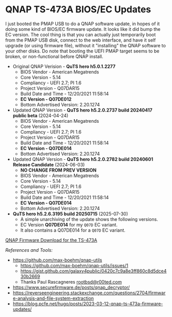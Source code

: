 # QNAP TS-473A BIOS/EC Updates

I just booted the PMAP USB to do a QNAP software update, in hopes of it doing some kind of BIOS/EC firmware update.
It looks like it did bump the EC version.
The cool thing is that you can actually just temporarily boot from the PMAP USB disk, connect to the web interface, and have it self upgrade (or using firmware file), without it "installing" the QNAP software to your other disks. Do note that booting the UEFI PMAP target seems to be broken, or non-functional before QNAP install.

* Original QNAP Verision - **QuTS hero h5.0.1.2277**
   * BIOS Vendor - American Megatrends
   * Core Version - 5.14
   * Compliancy - UEFI 2.7; PI 1.6
   * Project Version - Q07DAR15
   * Build Date and Time - 12/20/2021 11:58:14
   * **EC Version - Q07DE012**
   * Bottom Advertised Version: 2.20.1274
* Updated QNAP Version - **QuTS hero h5.2.0.2737 build 20240417 public beta** (2024-04-24)
   * BIOS Vendor - American Megatrends
   * Core Version - 5.14
   * Compliancy - UEFI 2.7; PI 1.6
   * Project Version - Q07DAR15
   * Build Date and Time - 12/20/2021 11:58:14
   * **EC Version - Q07DE014**
   * Bottom Advertised Version: 2.20.1274
* Updated QNAP Version - **QuTS hero h5.2.0.2782 build 20240601 Release Candidate** (2024-06-03)
   * **NO CHANGE FROM PREV VERSION**
   * BIOS Vendor - American Megatrends
   * Core Version - 5.14
   * Compliancy - UEFI 2.7; PI 1.6
   * Project Version - Q07DAR15
   * Build Date and Time - 12/20/2021 11:58:14
   * **EC Version - Q07DE014**
   * Bottom Advertised Version: 2.20.1274
* **QuTS hero h5.2.6.3195 build 20250715** (2025-07-30)
   * A simple unarchiving of the update shows the following versions.
   * EC Version **Q07DE014** for my `Q07D` EC variant.
   * It also contains a Q07DE014 for a `Q07D` EC variant.

[QNAP Firmware Download for the TS-473A](https://www.qnap.com/en/download?model=ts-473a&category=firmware)


*References and Tools:*
* https://github.com/max-boehm/qnap-utils
  - https://github.com/max-boehm/qnap-utils/issues/1
  - https://gist.github.com/galaxy4public/0420c7c9a8e3ff860c8d5dce430b2669
  - Thanks Paul Rascagneres <rootbsd@r00ted.com>
* https://www.securefirmware.de/posts/qnap_decryptor/
* https://reverseengineering.stackexchange.com/questions/2704/firmware-analysis-and-file-system-extraction
* https://blog.pcfe.net/hugo/posts/2023-03-12-qnap-ts-473a-firmware-updates/
